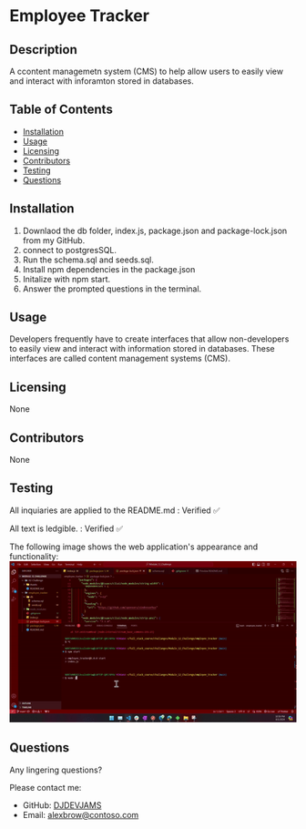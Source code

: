 # Employee Tracker

## Description
A ccontent managemetn system (CMS) to help allow users to easily view and interact with inforamton stored in databases.

## Table of Contents
- [Installation](#installation)
- [Usage](#usage)
- [Licensing](#licensing)
- [Contributors](#contributors)
- [Testing](#testing)
- [Questions](#questions)

## Installation
1. Downlaod the db folder, index.js, package.json and package-lock.json from my GitHub.
2. connect to postgresSQL. 
3. Run the schema.sql and seeds.sql.
2. Install npm dependencies in the package.json
3. Initalize with npm start.
4. Answer the prompted questions in the terminal. 

## Usage
Developers frequently have to create interfaces that allow non-developers to easily view and interact with information stored in databases. These interfaces are called content management systems (CMS).

## Licensing
None

## Contributors
None

## Testing
All inquiaries are applied to the README.md : Verified ✅

All text is ledgible. : Verified ✅

The following image shows the web application's appearance and functionality:
<img src="/images/employee_tracker.gif">

## Questions
Any lingering questions?

 Please contact me:
- GitHub: [DJDEVJAMS](https://github.com/DJDEVJAMS)
- Email: alexbrow@contoso.com
